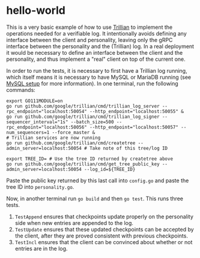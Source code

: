 # hello-world
This is a very basic example of how to use
[Trillian](http://github.com/google/trillian) to implement the operations
needed for a verifiable log.  It intentionally avoids
defining any interface between the client and personality, leaving only the
gRPC interface between the personality and the (Trillian) log.  In a real
deployment it would be necessary to define an interface between the client
and the personality, and thus implement a "real" client on top of the
current one.

In order to run the tests, it is necessary to first have a Trillian log
running, which itself means it is necessary to have MySQL or MariaDB
running (see [MySQL
setup](http://github.com/google/trillian#mysqlsetup) for more
information).  In one terminal, run the following commands:

```
export GO111MODULE=on
go run github.com/google/trillian/cmd/trillian_log_server --rpc_endpoint="localhost:50054" --http_endpoint="localhost:50055" &
go run github.com/google/trillian/cmd/trillian_log_signer --sequencer_interval="1s" --batch_size=500 --rpc_endpoint="localhost:50056" --http_endpoint="localhost:50057" --num_sequencers=1 --force_master &
# Trillian services are now running
go run github.com/google/trillian/cmd/createtree --admin_server=localhost:50054 # Take note of this tree/log ID

export TREE_ID= # Use the tree ID returned by createtree above
go run github.com/google/trillian/cmd/get_tree_public_key --admin_server=localhost:50054 --log_id=${TREE_ID}
```

Paste the public key returned by this last call into `config.go` and paste
the tree ID into `personality.go`.

Now, in another terminal run `go build` and then `go test`.  This runs
three tests. 
1. `TestAppend` ensures that checkpoints update properly on the
personality side when new entries are appended to the log.
2. `TestUpdate` ensures that these updated checkpoints can be accepted by the 
client, after they are proved consistent with previous checkpoints.
3. `TestIncl` ensures that the client can be convinced about whether or not 
entries are in the log.
